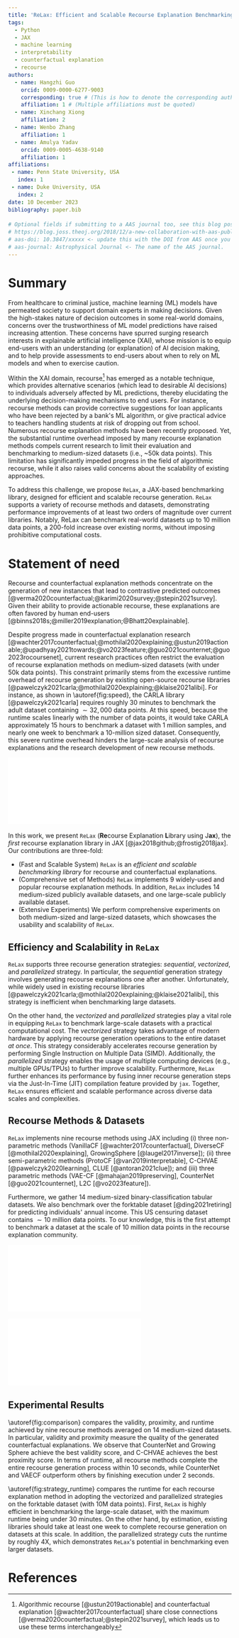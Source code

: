 ```yaml
---
title: 'ReLax: Efficient and Scalable Recourse Explanation Benchmarking using JAX'
tags:
  - Python
  - JAX
  - machine learning
  - interpretability
  - counterfactual explanation
  - recourse
authors:
  - name: Hangzhi Guo
    orcid: 0009-0000-6277-9003
    corresponding: true # (This is how to denote the corresponding author)
    affiliation: 1 # (Multiple affiliations must be quoted)
  - name: Xinchang Xiong
    affiliation: 2
  - name: Wenbo Zhang
    affiliation: 1
  - name: Amulya Yadav
    orcid: 0009-0005-4638-9140
    affiliation: 1
affiliations:
 - name: Penn State University, USA
   index: 1
 - name: Duke University, USA
   index: 2
date: 10 December 2023
bibliography: paper.bib

# Optional fields if submitting to a AAS journal too, see this blog post:
# https://blog.joss.theoj.org/2018/12/a-new-collaboration-with-aas-publishing
# aas-doi: 10.3847/xxxxx <- update this with the DOI from AAS once you know it.
# aas-journal: Astrophysical Journal <- The name of the AAS journal.
---
```


# Summary

From healthcare to criminal justice, machine learning (ML) models have permeated society to support domain experts in making decisions. Given the high-stakes nature of decision outcomes in some real-world domains, concerns over the trustworthiness of ML model predictions have raised increasing attention. These concerns have spurred surging research interests in explainable artificial intelligence (XAI), whose mission is to equip end-users with an understanding (or explanation) of AI decision making, and to help provide assessments to end-users about when to rely on ML models and when to exercise caution. 

Within the XAI domain, recourse[^1] has emerged as a notable technique, which provides alternative scenarios (which lead to desirable AI decisions) to individuals adversely affected by ML predictions, thereby elucidating the underlying decision-making mechanisms to end users.
For instance, recourse methods can provide corrective suggestions for loan applicants who have been rejected by a bank's ML algorithm, or give practical advice to teachers handling students at risk of dropping out from school.
Numerous recourse explanation methods have been recently proposed.
Yet, the substantial runtime overhead imposed by many recourse explanation methods compels current research to limit their evaluation and benchmarking to medium-sized datasets (i.e., ~50k data points).
This limitation has significantly impeded progress in the field of algorithmic recourse, while it also raises valid concerns about the scalability of existing approaches. 

[^1]: Algorithmic recourse [@ustun2019actionable] and counterfactual explanation [@wachter2017counterfactual] share close connections [@verma2020counterfactual;@stepin2021survey], which leads us to use these terms interchangeably


To address this challenge, we propose `ReLax`, a JAX-based benchmarking library, designed for efficient and scalable recourse generation. `ReLax` supports a variety of recourse methods and datasets, demonstrating performance improvements of at least two orders of magnitude over current libraries.
Notably, ReLax can benchmark real-world datasets up to 10 million data points, a 200-fold increase over existing norms, without imposing prohibitive computational costs.



# Statement of need


Recourse and counterfactual explanation methods concentrate on the generation of new instances that lead to contrastive predicted outcomes [@verma2020counterfactual;@karimi2020survey;@stepin2021survey]. Given their ability to provide actionable recourse, these explanations are often favored by human end-users [@binns2018s;@miller2019explanation;@Bhatt20explainable].


Despite progress made in counterfactual explanation research [@wachter2017counterfactual;@mothilal2020explaining;@ustun2019actionable;@upadhyay2021towards;@vo2023feature;@guo2021counternet;@guo2023rocoursenet], current research practices often restrict the evaluation of recourse explanation methods on medium-sized datasets (with under 50k data points). 
This constraint primarily stems from the excessive runtime overhead of recourse generation by existing open-source recourse libraries [@pawelczyk2021carla;@mothilal2020explaining;@klaise2021alibi].
For instance, as shown in \autoref{fig:speed}, the CARLA library [@pawelczyk2021carla] requires roughly 30 minutes to benchmark the adult dataset containing $\sim32,000$ data points. 
At this speed, because the runtime scales linearly with the number of data points, it would take CARLA approximately 15 hours to benchmark a dataset with 1 million samples, and nearly one week to benchmark a 10-million sized dataset.
Consequently, this severe runtime overhead hinders the large-scale analysis of recourse explanations and the research development of new recourse methods.

![\label{fig:speed}Runtime comparison of the *adult* dataset between `ReLax` and three open-source recourse librarires (CARLA [@pawelczyk2021carla], DiCE [@mothilal2020explaining], and alibi [@klaise2021alibi].](./figs/speed-compare.pdf)


In this work, we present `ReLax` (**Re**course Explanation **L**ibrary using J**ax**), the *first* recourse explanation library in JAX [@jax2018github;@frostig2018jax]. Our contributions are three-fold:

* (Fast and Scalable System) `ReLax` is an *efficient and scalable benchmarking library* for recourse and counterfactual explanations.
* (Comprehensive set of Methods) `ReLax` implements 9 widely-used and popular recourse explanation methods. In addition, `ReLax` includes 14 medium-sized publicly available datasets, and one large-scale publicly available dataset.
* (Extensive Experiments) We perform comprehensive experiments on both medium-sized and large-sized datasets, which showcases the usability and scalability of `ReLax`.


## Efficiency and Scalability in `ReLax`


`ReLax` supports three recourse generation strategies: *sequential*, *vectorized*, and *parallelized* strategy. 
In particular, the *sequential* generation strategy involves generating recourse explanations one after another. Unfortunately, while widely used in existing recourse libraries [@pawelczyk2021carla;@mothilal2020explaining;@klaise2021alibi], this strategy is inefficient when benchmarking large datasets.


On the other hand, the *vectorized* and *parallelized* strategies play a vital role in equipping `ReLax` to benchmark large-scale datasets with a practical computational cost. The *vectorized* strategy takes advantage of modern hardware by applying recourse generation operations to the entire dataset *at once*. This strategy considerably accelerates recourse generation by performing  Single Instruction on Multiple Data (SIMD). Additionally, the *parallelized* strategy enables the usage of multiple computing devices (e.g., multiple GPUs/TPUs) to further improve scalability. Furthermore, `ReLax` further enhances its performance by fusing inner recourse generation steps via the Just-In-Time (JIT) compilation feature provided by `jax`. Together, `ReLax` ensures efficient and scalable performance across diverse data scales and complexities.



## Recourse Methods & Datasets


`ReLax` implements nine recourse methods using JAX including (i) three non-parametric methods (VanillaCF [@wachter2017counterfactual], DiverseCF [@mothilal2020explaining], GrowingSphere [@laugel2017inverse]); (ii) three semi-parametric methods (ProtoCF [@van2019interpretable], C-CHVAE [@pawelczyk2020learning], CLUE [@antoran2021clue]); and (iii) three parametric methods (VAE-CF [@mahajan2019preserving], CounterNet [@guo2021counternet], L2C [@vo2023feature]).


Furthermore, we gather 14 medium-sized binary-classification tabular datasets. We also benchmark over the forktable dataset [@ding2021retiring] for predicting individuals' annual income. This US censuring dataset contains $\sim 10$ million data points.
To our knowledge, this is the first attempt to benchmark a dataset at the scale of 10 million data points in the recourse explanation community.


![\label{fig:comparison}Comparison of recourse method performance across 14 medium-sized datasets. It is desirable to achieve *high* validity, *low* proximity, and *low* runtime.](./figs/results.pdf)

![\label{fig:strategy_runtime}Runtime comparison of different recourse generation strategies on the forktable dataset.](./figs/strategy_compare.pdf)

## Experimental Results

\autoref{fig:comparison} compares the validity, proximity, and runtime achieved by nine recourse methods averaged on 14 medium-sized datasets. In particular, validity and proximity measure the quality of the generated counterfactual explanations. We observe that CounterNet and Growing Sphere achieve the best validity score, and C-CHVAE achieves the best proximity score. 
In terms of runtime, all recourse methods complete the entire recourse generation process within 10 seconds, while CounterNet and VAECF outperform others by finishing execution under 2 seconds.  


\autoref{fig:strategy_runtime} compares the runtime for each recourse explanation method in adopting the vectorized and parallelized strategies on the forktable dataset (with 10M data points). First, `ReLax` is highly efficient in benchmarking the large-scale dataset, with the maximum runtime being under 30 minutes. 
On the other hand, by estimation, existing libraries should take at least one week to complete recourse generation on datasets at this scale.
In addition, the parallelized strategy cuts the runtime by roughly 4X, which demonstrates `ReLax`'s potential in benchmarking even larger datasets.

# References
